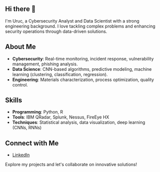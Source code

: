 ## Hi there 👋

I'm Uruc, a Cybersecurity Analyst and Data Scientist with a strong engineering background. I love tackling complex problems and enhancing security operations through data-driven solutions.

## About Me

- **Cybersecurity**: Real-time monitoring, incident response, vulnerability management, phishing analysis.
- **Data Science**: CNN-based algorithms, predictive modeling, machine learning (clustering, classification, regression).
- **Engineering**: Materials characterization, process optimization, quality control.

## Skills

- **Programming**: Python, R
- **Tools**: IBM QRadar, Splunk, Nessus, FireEye HX
- **Techniques**: Statistical analysis, data visualization, deep learning (CNNs, RNNs)

## Connect with Me

- [LinkedIn](https://www.linkedin.com/in/uruc/)

Explore my projects and let's collaborate on innovative solutions!

